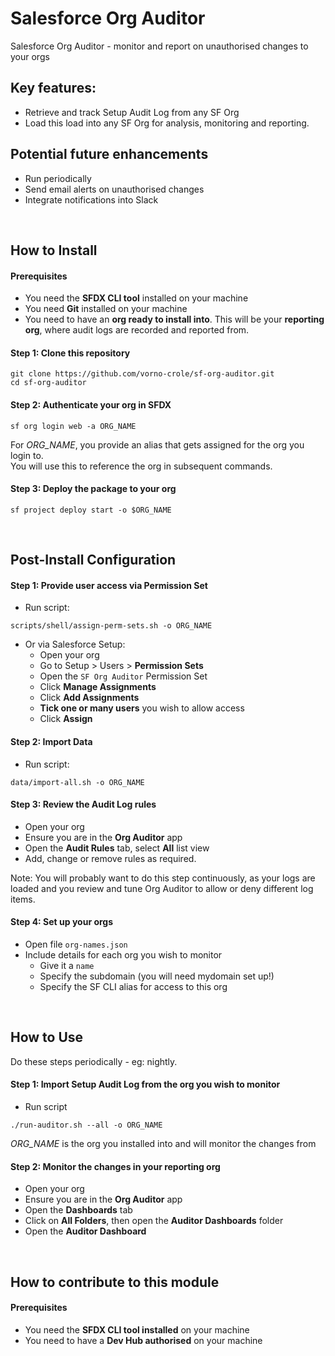 # Salesforce Org Auditor

Salesforce Org Auditor - monitor and report on unauthorised changes to your orgs  


## Key features:
- Retrieve and track Setup Audit Log from any SF Org
- Load this load into any SF Org for analysis, monitoring and reporting.


## Potential future enhancements
- Run periodically
- Send email alerts on unauthorised changes
- Integrate notifications into Slack

<p><br/></p>

## How to Install

#### Prerequisites
* You need the **SFDX CLI tool** installed on your machine
* You need **Git** installed on your machine
* You need to have an **org ready to install into**. This will be your **reporting org**, where audit logs are recorded and reported from.

#### Step 1: Clone this repository

```
git clone https://github.com/vorno-crole/sf-org-auditor.git
cd sf-org-auditor
```

#### Step 2: Authenticate your org in SFDX
```
sf org login web -a ORG_NAME
```

For *ORG_NAME*, you provide an alias that gets assigned for the org you login to.  
You will use this to reference the org in subsequent commands.  

#### Step 3: Deploy the package to your org
```
sf project deploy start -o $ORG_NAME
```

<p><br/></p>

## Post-Install Configuration

#### Step 1: Provide user access via Permission Set

* Run script:
```
scripts/shell/assign-perm-sets.sh -o ORG_NAME
```

* Or via Salesforce Setup:
    * Open your org
    * Go to Setup > Users > **Permission Sets**
    * Open the `SF Org Auditor` Permission Set
    * Click **Manage Assignments**
    * Click **Add Assignments**
    * **Tick one or many users** you wish to allow access
    * Click **Assign**

#### Step 2: Import Data

* Run script:
```
data/import-all.sh -o ORG_NAME
```

#### Step 3: Review the Audit Log rules

* Open your org
* Ensure you are in the **Org Auditor** app
* Open the **Audit Rules** tab, select **All** list view
* Add, change or remove rules as required.

Note: You will probably want to do this step continuously, as your logs are loaded and you review and tune Org Auditor to allow or deny different log items.

#### Step 4: Set up your orgs

* Open file `org-names.json`
* Include details for each org you wish to monitor
    * Give it a `name`
    * Specify the subdomain (you will need mydomain set up!)
    * Specify the SF CLI alias for access to this org

<p><br/></p>

## How to Use

Do these steps periodically - eg: nightly.

#### Step 1: Import Setup Audit Log from the org you wish to monitor

* Run script
```
./run-auditor.sh --all -o ORG_NAME
```
*ORG_NAME* is the org you installed into and will monitor the changes from  

#### Step 2: Monitor the changes in your reporting org

* Open your org
* Ensure you are in the **Org Auditor** app
* Open the **Dashboards** tab
* Click on **All Folders**, then open the **Auditor Dashboards** folder
* Open the **Auditor Dashboard**

<p><br/></p>

## How to contribute to this module

#### Prerequisites
* You need the **SFDX CLI tool installed** on your machine
* You need to have a **Dev Hub authorised** on your machine
